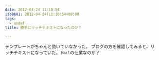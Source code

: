 ```yaml
---
date: 2012-04-24 11:10:54
iso8601: 2012-04-24T11:10:54+09:00
tags:
  - undef
title: 勝手にリッチテキストになったのか？

---
```


テンプレートがちゃんと効いていなかった。
ブログの方を確認してみると、リッチテキストになっていた。
`Mail`の仕業なのか？
<span class="mt-enclosure mt-enclosure-image" style="display: inline;"><a href="https://www.nqou.net//images/2012-04-23%2015.35.27_1335233467054.jpg"></a></span>
    	